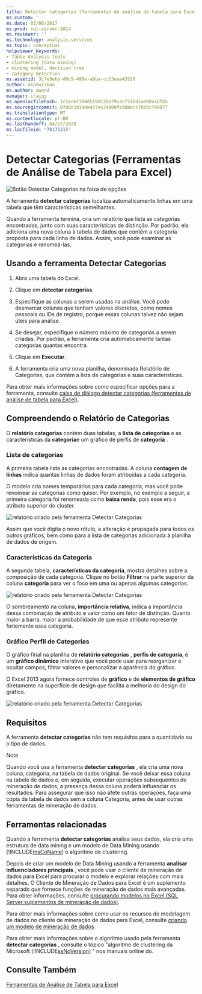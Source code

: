 ```yaml
---
title: Detectar categorias (ferramentas de análise de tabela para Excel) | Microsoft Docs
ms.custom: ''
ms.date: 03/06/2017
ms.prod: sql-server-2014
ms.reviewer: ''
ms.technology: analysis-services
ms.topic: conceptual
helpviewer_keywords:
- Table Analysis tools
- clustering [data mining]
- mining model, decision tree
- category detection
ms.assetid: 3c7e9ebb-d0c9-498e-a9ba-cc13eaa43520
author: minewiskan
ms.author: owend
manager: craigg
ms.openlocfilehash: 1c54c6f369d519812bb79cacf51bd1ad00a1dfb5
ms.sourcegitcommit: 6fd8c1914de4c7ac24900fe388ecc7883c740077
ms.translationtype: MT
ms.contentlocale: pt-BR
ms.lasthandoff: 04/27/2020
ms.locfileid: "78175215"
---
```

# <a name="detect-categories-table-analysis-tools-for-excel"></a>Detectar Categorias (Ferramentas de Análise de Tabela para Excel)
  ![Botão Detectar Categorias na faixa de opções](media/tat-detectcat.gif "Botão Detectar Categorias na faixa de opções")

 A ferramenta **detectar categorias** localiza automaticamente linhas em uma tabela que têm características semelhantes.

 Quando a ferramenta termina, cria um relatório que lista as categorias encontradas, junto com suas características de distinção. Por padrão, ela adiciona uma nova coluna à tabela de dados que contém a categoria proposta para cada linha de dados. Assim, você pode examinar as categorias e renomeá-las.

## <a name="using-the-detect-categories-tool"></a>Usando a ferramenta Detectar Categorias

1.  Abra uma tabela do Excel.

2.  Clique em **detectar categorias**.

3.  Especifique as colunas a serem usadas na análise. Você pode desmarcar colunas que tenham valores discretos, como nomes pessoais ou IDs de registro, porque essas colunas talvez não sejam úteis para análise.

4.  Se desejar, especifique o número máximo de categorias a serem criadas. Por padrão, a ferramenta cria automaticamente tantas categorias quantas encontra.

5.  Clique em **Executar**.

6.  A ferramenta cria uma nova planilha, denominada Relatório de Categorias, que contém a lista de categorias e suas características.

 Para obter mais informações sobre como especificar opções para a ferramenta, consulte [caixa de diálogo detectar categorias (ferramentas de análise de tabela para Excel)](detect-categories-table-analysis-tools-for-excel.md).

## <a name="understanding-the-categories-report"></a>Compreendendo o Relatório de Categorias
 O **relatório categorias** contém duas tabelas, a **lista de categorias** e as características da **categoria**e um gráfico de perfis de **categoria** .

### <a name="category-list"></a>Lista de categorias
 A primeira tabela lista as categorias encontradas. A coluna **contagem de linhas** indica quantas linhas de dados foram atribuídas a cada categoria.

 O modelo cria nomes temporários para cada categoria, mas você pode renomear as categorias como quiser. Por exemplo, no exemplo a seguir, a primeira categoria foi renomeada como **baixa renda**, pois esse era o atributo superior do cluster.

 ![relatório criado pela ferramenta Detectar Categorias](media/dm13-tat-detectcat-report1.gif "relatório criado pela ferramenta Detectar Categorias")

 Assim que você digita o novo rótulo, a alteração é propagada para todos os outros gráficos, bem como para a lista de categorias adicionada à planilha de dados de origem.

### <a name="category-characteristics"></a>Características da Categoria
 A segunda tabela, **características da categoria**, mostra detalhes sobre a composição de cada categoria. Clique no botão **Filtrar** na parte superior da coluna **categoria** para ver o foco em uma ou apenas algumas categorias.

 ![relatório criado pela ferramenta Detectar Categorias](media/dm13-tat-detectcat-report2.gif "relatório criado pela ferramenta Detectar Categorias")

 O sombreamento na coluna, **importância relativa**, indica a importância dessa combinação de atributo e valor como um fator de distinção. Quanto maior a barra, maior a probabilidade de que esse atributo represente fortemente essa categoria.

### <a name="categories-profile-chart"></a>Gráfico Perfil de Categorias
 O gráfico final na planilha de **relatório categorias** , **perfis de categoria**, é um **gráfico dinâmico** interativo que você pode usar para reorganizar e ocultar campos, filtrar valores e personalizar a aparência do gráfico.

 O Excel 2013 agora fornece controles de **gráfico** e de **elementos de gráfico** diretamente na superfície de design que facilita a melhoria do design do gráfico.

 ![relatório criado pela ferramenta Detectar Categorias](media/dm13-tat-detectcat-report3.gif "relatório criado pela ferramenta Detectar Categorias")

## <a name="requirements"></a>Requisitos
 A ferramenta **detectar categorias** não tem requisitos para a quantidade ou o tipo de dados.

> [!NOTE]
>  Quando você usa a ferramenta **detectar categorias** , ela cria uma nova coluna, categoria, na tabela de dados original. Se você deixar essa coluna na tabela de dados e, em seguida, executar operações subsequentes de mineração de dados, a presença dessa coluna poderá influenciar os resultados. Para assegurar que isso não afete outras operações, faça uma cópia da tabela de dados sem a coluna Categoria, antes de usar outras ferramentas de mineração de dados.

## <a name="related-tools"></a>Ferramentas relacionadas
 Quando a ferramenta **detectar categorias** analisa seus dados, ela cria uma estrutura de data mining e um modelo de Data Mining usando [!INCLUDE[msCoName](../includes/msconame-md.md)] o algoritmo de clustering.

 Depois de criar um modelo de Data Mining usando a ferramenta **analisar influenciadores principais** , você pode usar o cliente de mineração de dados para Excel para procurar o modelo e explorar relações com mais detalhes. O Cliente de Mineração de Dados para Excel é um suplemento separado que fornece funções de mineração de dados mais avançadas. Para obter informações, consulte [procurando modelos no Excel &#40;SQL Server suplementos de mineração de dados&#41;](browsing-models-in-excel-sql-server-data-mining-add-ins.md).

 Para obter mais informações sobre como usar os recursos de modelagem de dados no cliente de mineração de dados para Excel, consulte [criando um modelo de mineração de dados](creating-a-data-mining-model.md).

 Para obter mais informações sobre o algoritmo usado pela ferramenta **detectar categorias** , consulte o tópico "algoritmo de clustering da Microsoft [!INCLUDE[ssNoVersion](../includes/ssnoversion-md.md)] " nos manuais online do.

## <a name="see-also"></a>Consulte Também
 [Ferramentas de Análise de Tabela para Excel](table-analysis-tools-for-excel.md)


